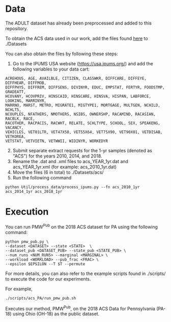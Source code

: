 # Data

The ADULT dataset has already been preprocessed and added to this repository. 

To obtain the ACS data used in our work, add the files found [here](https://drive.google.com/drive/folders/1YrrGdUdIzP_p36H_lCXa8o3RDvByblDc?usp=sharing) to ./Datasets

You can also obtain the files by following these steps:

1) Go to the IPUMS USA website (https://usa.ipums.org/) and add the following variables to your data cart:
````
ACREHOUS, AGE, AVAILBLE, CITIZEN, CLASSWKR, DIFFCARE, DIFFEYE, DIFFHEAR, DIFFMOB, 
DIFFPHYS, DIFFREM, DIFFSENS, DIVINYR, EDUC, EMPSTAT, FERTYR, FOODSTMP, GRADEATT, 
HCOVANY, HCOVPRIV, HINSCAID, HINSCARE, HINSVA, HISPAN, LABFORCE, LOOKING, MARRINYR, 
MARRNO, MARST, METRO, MIGRATE1, MIGTYPE1, MORTGAGE, MULTGEN, NCHILD, NCHLT5, 
NCOUPLES, NFATHERS, NMOTHERS, NSIBS, OWNERSHP, RACAMIND, RACASIAN, RACBLK, RACE, 
RACOTHER, RACPACIS, RACWHT, RELATE, SCHLTYPE, SCHOOL, SEX, SPEAKENG, VACANCY, 
VEHICLES, VET01LTR, VET47X50, VET55X64, VET75X90, VET90X01, VETDISAB, VETKOREA, 
VETSTAT, VETVIETN, VETWWII, WIDINYR, WORKEDYR
````
2) Submit separate extract requests for the 1-yr samples (denoted as "ACS") for the years 2010, 2014, and 2018.
3) Rename the .dat and .xml files to acs_YEAR_1yr.dat and acs_YEAR_1yr.xml (for example: acs_2010_1yr.dat)
4) Move the files (6 in total) to ./Datasets/acs/
5) Run the following command
````
python Util/process_data/process_ipums.py --fn acs_2010_1yr acs_2014_1yr acs_2018_1yr
````

# Execution

You can run PMW<sup>Pub</sup> on the 2018 ACS dataset for PA using the following command:

````
python pmw_pub.py \
--dataset <DATASET> --state <STATE>  \
--dataset_pub <DATASET_PUB> --state_pub <STATE_PUB> \
--num_runs <NUM_RUNS> --marginal <MARGINAL> \
--workload <WORKLOAD> --pub_frac <FRAC> \
--epsilon $EPSILON --T $T --permute
````

For more details, you can also refer to the example scripts found in ./scripts/ to execute the code for our experiments.

For example,
````
./scripts/acs_PA/run_pmw_pub.sh
````
Executes our method, PMW<sup>Pub</sup>, on the 2018 ACS Data for Pennsylvania (PA-18) using Ohio (OH-18) as the public dataset.
